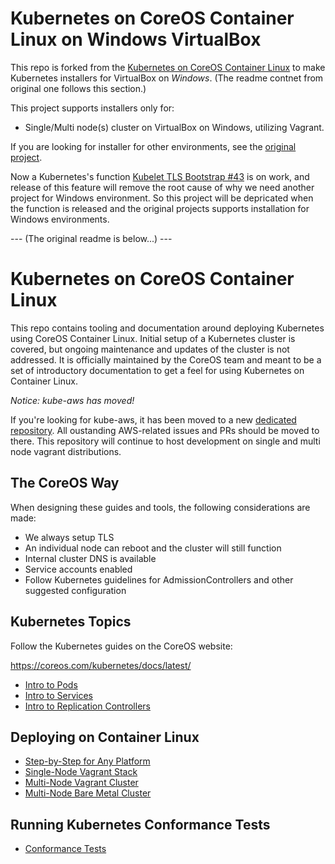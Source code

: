 # Kubernetes on CoreOS Container Linux on Windows VirtualBox

This repo is forked from the [Kubernetes on CoreOS Container Linux](https://github.com/coreos/coreos-kubernetes) to make Kubernetes installers for VirtualBox on _Windows_.
(The readme contnet from original one follows this section.)

This project supports installers only for:

- Single/Multi node(s) cluster on VirtualBox on Windows, utilizing Vagrant.

If you are looking for installer for other environments, see the [original project](https://github.com/coreos/coreos-kubernetes).

Now a Kubernetes's function [Kubelet TLS Bootstrap #43](https://github.com/kubernetes/features/issues/43) is on work, and release of this feature will remove the root cause of why we need another project for Windows environment.
So this project will be depricated when the function is released and the original projects supports installation for Windows environments.

--- (The original readme is below...) ---

# Kubernetes on CoreOS Container Linux

This repo contains tooling and documentation around deploying Kubernetes using CoreOS Container Linux.
Initial setup of a Kubernetes cluster is covered, but ongoing maintenance and updates of the cluster is not addressed.
It is officially maintained by the CoreOS team and meant to be a set of introductory documentation to get a feel for using Kubernetes on Container Linux.

*Notice: kube-aws has moved!*

If you're looking for kube-aws, it has been moved to a new [dedicated repository](https://github.com/coreos/kube-aws). All oustanding AWS-related issues and PRs should be moved to there. This repository will continue to host development on single and multi node vagrant distributions.

## The CoreOS Way

When designing these guides and tools, the following considerations are made:

* We always setup TLS
* An individual node can reboot and the cluster will still function
* Internal cluster DNS is available
* Service accounts enabled
* Follow Kubernetes guidelines for AdmissionControllers and other suggested configuration

## Kubernetes Topics

Follow the Kubernetes guides on the CoreOS website:

https://coreos.com/kubernetes/docs/latest/

 - [Intro to Pods](https://coreos.com/kubernetes/docs/latest/pods.html)
 - [Intro to Services](https://coreos.com/kubernetes/docs/latest/services.html)
 - [Intro to Replication Controllers](https://coreos.com/kubernetes/docs/latest/replication-controller.html)

## Deploying on Container Linux

- [Step-by-Step for Any Platform](Documentation/getting-started.md)
- [Single-Node Vagrant Stack](single-node/README.md)
- [Multi-Node Vagrant Cluster](multi-node/vagrant/README.md)
- [Multi-Node Bare Metal Cluster](Documentation/kubernetes-on-baremetal.md)

## Running Kubernetes Conformance Tests

- [Conformance Tests](Documentation/conformance-tests.md)
